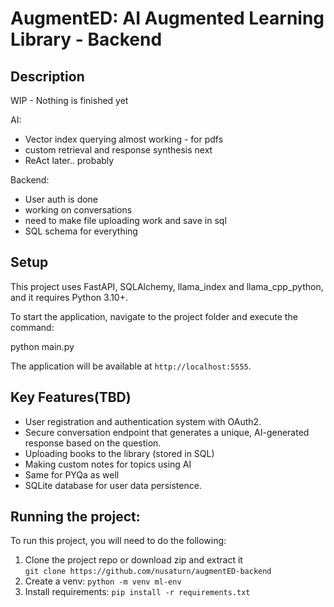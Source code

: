 # AugmentED: AI Augmented Learning Library - Backend

## Description
WIP - Nothing is finished yet  

AI:
- Vector index querying almost working - for pdfs
- custom retrieval and response synthesis next
- ReAct later.. probably  

Backend: 
- User auth is done
- working on conversations
- need to make file uploading work and save in sql
- SQL schema for everything


## Setup

This project uses FastAPI, SQLAlchemy, llama_index and llama_cpp_python, and it requires Python 3.10+.

To start the application, navigate to the project folder and execute the command:

python main.py

The application will be available at `http://localhost:5555`.

## Key Features(TBD)

- User registration and authentication system with OAuth2.
- Secure conversation endpoint that generates a unique, AI-generated response based on the  question.
- Uploading books to the library (stored in SQL)
- Making custom notes for topics using AI
- Same for PYQa as well
- SQLite database for user data persistence.

## Running the project:

To run this project, you will need to do the following:  
  
  1. Clone the project repo or download zip and extract it   
   `git clone https://github.com/nusaturn/augmentED-backend`
  2. Create a venv: `python -m venv ml-env`
  3. Install requirements: `pip install -r requirements.txt`

